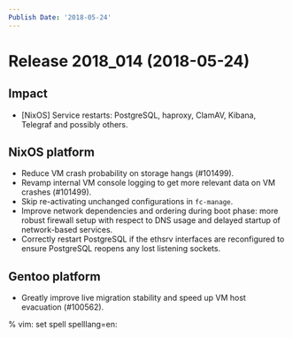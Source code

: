 ```yaml
---
Publish Date: '2018-05-24'
---
```


# Release 2018_014 (2018-05-24)

## Impact

- \[NixOS\] Service restarts: PostgreSQL, haproxy, ClamAV, Kibana, Telegraf and
  possibly others.

## NixOS platform

- Reduce VM crash probability on storage hangs (#101499).
- Revamp internal VM console logging to get more relevant data on VM crashes
  (#101499).
- Skip re-activating unchanged configurations in `fc-manage`.
- Improve network dependencies and ordering during boot phase: more robust
  firewall setup with respect to DNS usage and delayed startup of network-based
  services.
- Correctly restart PostgreSQL if the ethsrv interfaces are reconfigured to
  ensure PostgreSQL reopens any lost listening sockets.

## Gentoo platform

- Greatly improve live migration stability and speed up VM host evacuation
  (#100562).

% vim: set spell spelllang=en:
